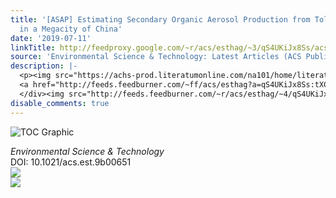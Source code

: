 ```yaml
---
title: '[ASAP] Estimating Secondary Organic Aerosol Production from Toluene Photochemistry
  in a Megacity of China'
date: '2019-07-11'
linkTitle: http://feedproxy.google.com/~r/acs/esthag/~3/qS4UKiJx8Ss/acs.est.9b00651
source: 'Environmental Science & Technology: Latest Articles (ACS Publications)'
description: |-
  <p><img src="https://achs-prod.literatumonline.com/na101/home/literatum/publisher/achs/journals/content/esthag/0/esthag.ahead-of-print/acs.est.9b00651/20190711/images/medium/es-2019-00651j_0003.gif" alt="TOC Graphic"/></p><div><cite>Environmental Science & Technology</cite></div><div>DOI: 10.1021/acs.est.9b00651</div><div class="feedflare">
  <a href="http://feeds.feedburner.com/~ff/acs/esthag?a=qS4UKiJx8Ss:tXCqoOeJXx0:yIl2AUoC8zA"><img src="http://feeds.feedburner.com/~ff/acs/esthag?d=yIl2AUoC8zA" border="0"></img></a>
  </div><img src="http://feeds.feedburner.com/~r/acs/esthag/~4/qS4UKiJx8Ss" ...
disable_comments: true
---
```

<p><img src="https://achs-prod.literatumonline.com/na101/home/literatum/publisher/achs/journals/content/esthag/0/esthag.ahead-of-print/acs.est.9b00651/20190711/images/medium/es-2019-00651j_0003.gif" alt="TOC Graphic"/></p><div><cite>Environmental Science & Technology</cite></div><div>DOI: 10.1021/acs.est.9b00651</div><div class="feedflare">
<a href="http://feeds.feedburner.com/~ff/acs/esthag?a=qS4UKiJx8Ss:tXCqoOeJXx0:yIl2AUoC8zA"><img src="http://feeds.feedburner.com/~ff/acs/esthag?d=yIl2AUoC8zA" border="0"></img></a>
</div><img src="http://feeds.feedburner.com/~r/acs/esthag/~4/qS4UKiJx8Ss" ...